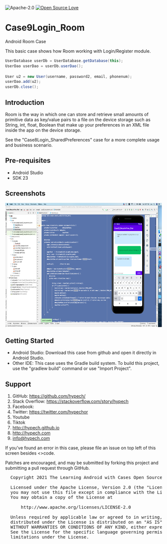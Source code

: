 ![Apache-2.0](https://img.shields.io/badge/license-Apache-blue)  [![Open Source Love](https://badges.frapsoft.com/os/v1/open-source.png?v=103)](https://github.com/ellerbrock/open-source-badges/)

# Case9Login_Room

Android Room Case

This basic case shows how Room working with Login/Register module.

```java
UserDatabase userDb = UserDatabase.getDatabase(this);
UserDao userDao = userDb.userDao();
		
User u2 = new User(username, password2, email, phonenum);
userDao.add(u2);
userDb.close();
```

Introduction
------------

Room is the way in which one can store and retrieve small amounts of primitive data as key/value pairs to a file on the device storage such as String, int, float, Boolean that make up your preferences in an XML file inside the app on the device storage. 

See the "Case8Login_SharedPreferences" case for a more complete usage and business scenario.

Pre-requisites
--------------

- Android Studio 
- SDK 23

Screenshots
-------------

<img src="screenshot.png" height="400" alt="Screenshot"/> 

Getting Started
---------------

* Android Studio: Download this case from github and open it directly in Android Studio.
* Other IDE: This case uses the Gradle build system. To build this project, use the "gradlew build" command or use "Import Project".

Support
-------

1. GitHub: https://github.com/hypech/
2. Stack Overflow: https://stackoverflow.com/story/hypech
2. Facebook: 
3. Twitter: https://twitter.com/hypechor
4. Youtube
5. Tiktok
6. http://hypech.github.io
7. http://hypech.com
8. info@hypech.com

If you've found an error in this case, please file an issue on top left of this screen besides <>code.

Patches are encouraged, and may be submitted by forking this project and submitting a pull request through GitHub. 


 <pre>
  Copyright 2021 The Learning Android with Cases Open Source Project

  Licensed under the Apache License, Version 2.0 (the "License");
  you may not use this file except in compliance with the License.
  You may obtain a copy of the License at

      http://www.apache.org/licenses/LICENSE-2.0

  Unless required by applicable law or agreed to in writing, software
  distributed under the License is distributed on an "AS IS" BASIS,
  WITHOUT WARRANTIES OR CONDITIONS OF ANY KIND, either express or implied.
  See the License for the specific language governing permissions and
  limitations under the License.
  
</pre>
